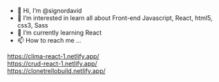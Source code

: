 - 👋 Hi, I’m @signordavid
- 👀 I’m interested in learn all about Front-end Javascript, React, html5, css3, Sass
- 🌱 I’m currently learning React
- 📫 How to reach me ...

https://clima-react-1.netlify.app/ <br /> 
https://crud-react-1.netlify.app/ <br /> 
https://clonetrellobuild.netlify.app/
